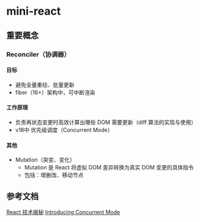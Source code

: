 
# mini-react

## 重要概念

### Reconciler（协调器）

#### 目标

- 避免全量重绘、批量更新
- fiber（16+）架构中，可中断渲染

#### 工作原理

- 负责再状态变更时高效计算出哪些 DOM 需要更新（diff 算法的实现与使用）
- v18中 优先级调度（Concurrent Mode）

#### 其他

- Mutation（突变、变化）
  - Mutation 是 React 将虚拟 DOM 差异转换为真实 DOM 变更的具体指令
  - 包括：增删改、移动节点

## 参考文档

[React 技术揭秘](https://react.iamkasong.com/preparation/idea.html#cpu-%E7%9A%84%E7%93%B6%E9%A2%88)
[Introducing Concurrent Mode](https://17.reactjs.org/docs/concurrent-mode-intro.html#putting-research-into-production)
